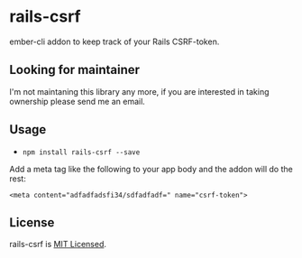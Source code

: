 # rails-csrf

ember-cli addon to keep track of your Rails CSRF-token.


## Looking for maintainer

I'm not maintaning this library any more, if you are interested in taking ownership please send me an email.

## Usage

* `npm install rails-csrf --save`

Add a meta tag like the following to your app body and the addon will
do the rest:

```
<meta content="adfadfadsfi34/sdfadfadf=" name="csrf-token">
```


## License
rails-csrf is [MIT Licensed](https://github.com/abuiles/rails-csrf/blob/master/LICENSE).
